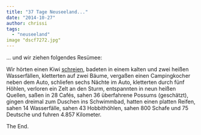 ```yaml
---
title: "37 Tage Neuseeland..."
date: "2014-10-27"
author: chrissi
tags: 
  - "neuseeland"
image "dscf7272.jpg"
---
```


... und wir ziehen folgendes Resümee:

Wir hörten einen Kiwi [schreien](http://www.doc.govt.nz/Documents/conservation/native-animals/birds/kiwi-cd/male-ni-brown-kiwi.mp3), badeten in einem kalten und zwei heißen Wasserfällen, kletterten auf zwei Bäume, vergaßen einen Campingkocher neben dem Auto, schliefen sechs Nächte im Auto, kletterten durch fünf Höhlen, verloren ein Zelt an den Sturm, entspannten in neun heißen Quellen, saßen in 28 Cafés, sahen 36 überfahrene Possums (geschätzt), gingen dreimal zum Duschen ins Schwimmbad, hatten einen platten Reifen, sahen 14 Wasserfälle, sahen 43 Hobbithöhlen, sahen 800 Schafe und 75 Deutsche und fuhren 4.857 Kilometer.

The End.
